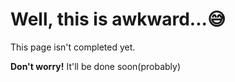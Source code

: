 # Well, this is awkward...😅
This page isn't completed yet.

**Don't worry!** It'll be done soon(probably)